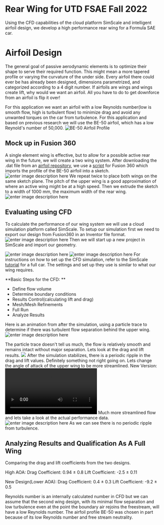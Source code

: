 # Rear Wing for UTD FSAE Fall 2022

Using the CFD capabilities of the cloud platform SimScale and intelligent airfoil design, we develop a high performance rear wing for a  Formula SAE car.


# Airfoil Design

The general goal of passive aerodynamic elements is to optimize their shape to serve their required function. This might mean a more tapered profile or varying the curvature of the under side. Every airfoil there could ever be has already been designed, dimensions parametrized, and categorized according to a 4 digit number.   If airfoils are wings and wings create lift, why would we want an airfoil. All you have to do to get downforce from an airfoil is flip it over!

For this application we want an airfoil with a low Reynolds number(low is smooth flow, high is turbulent flow) to minimize drag and avoid any unwanted torques on the car from turbulence. For this application and based on previous research we will use the BE-50 airfoil, which has a low Reynold's number of 50,000.
![BE-50 Airfoil Profile](https://i.imgur.com/TnH77gI.png)

## Mock up in Fusion 360

A single element wing is effective, but to allow for a possible active rear wing in the future, we will create a two wing system. After downloading the .dat file from an [airfoil repository](http://airfoiltools.com/airfoil/details?airfoil=be50-il), we use a [script](https://apps.autodesk.com/FUSION/en/Detail/Index?id=3044478757760121899&os=Win64&appLang=en) for Fusion 360 which imports the profile of the BE-50 airfoil into a sketch.
![enter image description here](https://i.imgur.com/1EjofD0.png)
We repeat twice to place both wings on the same sketch plane. The pitch of the upper wing is a good approximation of where an active wing might be at a high speed. Then we extrude the sketch to a width of 1000 mm, the maximum width of the rear wing.
![enter image description here](https://i.imgur.com/afpNnb7.png)

## Evaluating using CFD

To calculate the performance of our wing system we will use a cloud simulation platform called SimScale. To setup our simulation first we need to export our design from Fusion360 in an Inventor file format.
![enter image description here](https://i.imgur.com/qzNSRwP.png)
Then we will start up a new project in SimScale and import our geometry.

![enter image description here](https://i.imgur.com/2A8SzL3.png)
![enter image description here](https://i.imgur.com/IjaiQxj.png)
For instructions on how to set up the CFD simulation, refer to the SimScale [tutorial](https://www.simscale.com/docs/tutorials/aerodynamic-simulation-vehicle/) for a full car. The settings and set up they use is similar to what our wing requires.

**Basic Steps for the CFD:
**	
 - Define flow volume
 - Determine boundary conditions
 - Results Control(calculating lift and drag)
 - Mesh/Mesh Refinements
 - Full Run
 - Analyze Results
 
Here is an animation from after the simulation, using a particle trace to determine if there was turbulent flow separation behind the upper wing.
![enter image description here](https://i.imgur.com/PMrcHBN.gif)

The particle trace doesn't tell us much, the flow is relatively smooth and remains intact without major separation. Lets look at the drag and lift results.
![ ](https://i.imgur.com/MNLUaHO.png)
After the simulation stabilizes, there is a periodic ripple in the drag and lift values. Definitely something not right going on.
Lets change the angle of attack of the upper wing to be more streamlined.
New Version:
![enter image description here](https://i.imgur.com/3vP1cKg.mp4)
Much more streamlined flow and lets take a look at the actual performance data.
![enter image description here](https://i.imgur.com/36S1EtV.png)
As we can see there is no periodic ripple from turbulence. 
## Analyzing Results and Qualification As A Full Wing
Comparing the drag and lift coefficients from the two designs.

High AOA:
Drag Coefficient: 0.94 ± 0.8
Lift Coefficient: -2.5 ± 0.11

New Design(Lower AOA):
Drag Coefficient: 0.4 ± 0.3
Lift Coefficient: -9.2 ± 0.5

Reynolds number is an internally calculated number in CFD but we can assume that the second wing design, with its minimal flow separation and low turbulence even at the point the boundary air rejoins the freestream, will have a low Reynolds number. The airfoil profile BE-50 was chosen in part because of its low Reynolds number and free stream neutrality.

